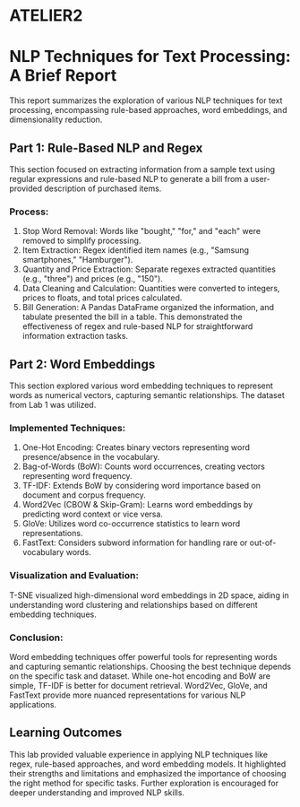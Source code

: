 # ATELIER2
# NLP Techniques for Text Processing: A Brief Report
This report summarizes the exploration of various NLP techniques for text processing, encompassing rule-based approaches, word embeddings, and dimensionality reduction.
## Part 1: Rule-Based NLP and Regex
This section focused on extracting information from a sample text using regular expressions and rule-based NLP to generate a bill from a user-provided description of purchased items.
### Process:
1. Stop Word Removal: Words like "bought," "for," and "each" were removed to simplify processing.
2. Item Extraction: Regex identified item names (e.g., "Samsung smartphones," "Hamburger").
3. Quantity and Price Extraction: Separate regexes extracted quantities (e.g., "three") and prices (e.g., "150").
4. Data Cleaning and Calculation: Quantities were converted to integers, prices to floats, and total prices calculated.
5. Bill Generation: A Pandas DataFrame organized the information, and tabulate presented the bill in a table.
This demonstrated the effectiveness of regex and rule-based NLP for straightforward information extraction tasks.

## Part 2: Word Embeddings
This section explored various word embedding techniques to represent words as numerical vectors, capturing semantic relationships. The dataset from Lab 1 was utilized.

### Implemented Techniques:
1. One-Hot Encoding: Creates binary vectors representing word presence/absence in the vocabulary.
2. Bag-of-Words (BoW): Counts word occurrences, creating vectors representing word frequency.
3. TF-IDF: Extends BoW by considering word importance based on document and corpus frequency.
4. Word2Vec (CBOW & Skip-Gram): Learns word embeddings by predicting word context or vice versa.
5. GloVe: Utilizes word co-occurrence statistics to learn word representations.
6. FastText: Considers subword information for handling rare or out-of-vocabulary words.
   
### Visualization and Evaluation:
T-SNE visualized high-dimensional word embeddings in 2D space, aiding in understanding word clustering and relationships based on different embedding techniques.

### Conclusion:
Word embedding techniques offer powerful tools for representing words and capturing semantic relationships. Choosing the best technique depends on the specific task and dataset. While one-hot encoding and BoW are simple, TF-IDF is better for document retrieval. Word2Vec, GloVe, and FastText provide more nuanced representations for various NLP applications.
## Learning Outcomes
This lab provided valuable experience in applying NLP techniques like regex, rule-based approaches, and word embedding models. It highlighted their strengths and limitations and emphasized the importance of choosing the right method for specific tasks. Further exploration is encouraged for deeper understanding and improved NLP skills.
